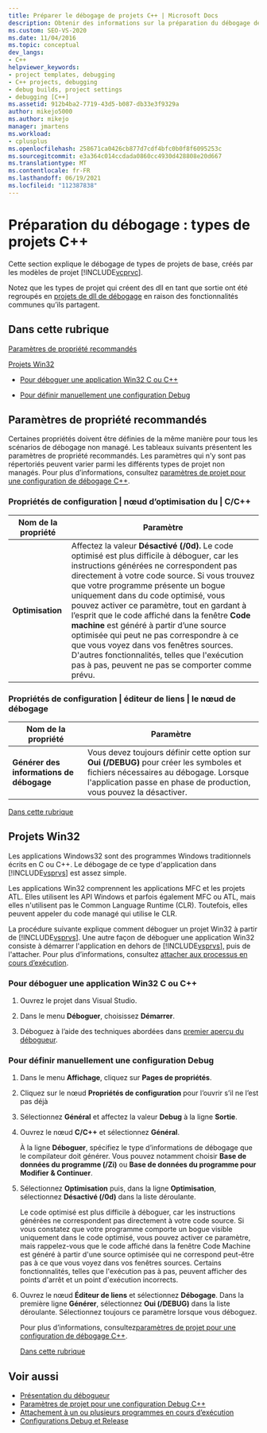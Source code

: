 ```yaml
---
title: Préparer le débogage de projets C++ | Microsoft Docs
description: Obtenir des informations sur la préparation du débogage des types de projet de base créés par les modèles de projet Visual C++ dans Visual Studio.
ms.custom: SEO-VS-2020
ms.date: 11/04/2016
ms.topic: conceptual
dev_langs:
- C++
helpviewer_keywords:
- project templates, debugging
- C++ projects, debugging
- debug builds, project settings
- debugging [C++]
ms.assetid: 912b4ba2-7719-43d5-b087-db33e3f9329a
author: mikejo5000
ms.author: mikejo
manager: jmartens
ms.workload:
- cplusplus
ms.openlocfilehash: 258671ca0426cb877d7cdf4bfc0b0f8f6095253c
ms.sourcegitcommit: e3a364c014ccdada0860cc4930d428808e20d667
ms.translationtype: MT
ms.contentlocale: fr-FR
ms.lasthandoff: 06/19/2021
ms.locfileid: "112387838"
---
```

# <a name="debugging-preparation-c-project-types"></a>Préparation du débogage : types de projets C++
Cette section explique le débogage de types de projets de base, créés par les modèles de projet [!INCLUDE[vcprvc](../code-quality/includes/vcprvc_md.md)].

 Notez que les types de projet qui créent des dll en tant que sortie ont été regroupés en [projets de dll de débogage](../debugger/debugging-dll-projects.md) en raison des fonctionnalités communes qu’ils partagent.

## <a name="in-this-topic"></a><a name="BKMK_In_this_topic"></a> Dans cette rubrique
 [Paramètres de propriété recommandés](#BKMK_Recommended_Property_Settings)

 [Projets Win32](#BKMK_Win32_Projects)

- [Pour déboguer une application Win32 C ou C++](#BKMK_To_debug_a_C_or_C___Win32_application)

- [Pour définir manuellement une configuration Debug](#BKMK_To_manually_set_a_Debug_configuration)

## <a name="recommended-property-settings"></a><a name="BKMK_Recommended_Property_Settings"></a> Paramètres de propriété recommandés
 Certaines propriétés doivent être définies de la même manière pour tous les scénarios de débogage non managé. Les tableaux suivants présentent les paramètres de propriété recommandés. Les paramètres qui n'y sont pas répertoriés peuvent varier parmi les différents types de projet non managés. Pour plus d’informations, consultez [paramètres de projet pour une configuration de débogage C++](../debugger/project-settings-for-a-cpp-debug-configuration.md).

### <a name="configuration-properties-124-cc-124-optimization-node"></a>Propriétés de configuration &#124; nœud d’optimisation du &#124; C/C++

|Nom de la propriété|Paramètre|
|-------------------|-------------|
|**Optimisation**|Affectez la valeur **Désactivé (/0d).** Le code optimisé est plus difficile à déboguer, car les instructions générées ne correspondent pas directement à votre code source. Si vous trouvez que votre programme présente un bogue uniquement dans du code optimisé, vous pouvez activer ce paramètre, tout en gardant à l’esprit que le code affiché dans la fenêtre **Code machine** est généré à partir d’une source optimisée qui peut ne pas correspondre à ce que vous voyez dans vos fenêtres sources. D'autres fonctionnalités, telles que l'exécution pas à pas, peuvent ne pas se comporter comme prévu.|

### <a name="configuration-properties-124-linker-124-debugging-node"></a>Propriétés de configuration &#124; éditeur de liens &#124; le nœud de débogage

|Nom de la propriété|Paramètre|
|-------------------|-------------|
|**Générer des informations de débogage**|Vous devez toujours définir cette option sur **Oui (/DEBUG)** pour créer les symboles et fichiers nécessaires au débogage. Lorsque l'application passe en phase de production, vous pouvez la désactiver.|

 [Dans cette rubrique](../debugger/debugging-preparation-visual-cpp-project-types.md#BKMK_In_this_topic)

## <a name="win32-projects"></a><a name="BKMK_Win32_Projects"></a> Projets Win32
 Les applications Windows32 sont des programmes Windows traditionnels écrits en C ou C++. Le débogage de ce type d'application dans [!INCLUDE[vsprvs](../code-quality/includes/vsprvs_md.md)] est assez simple.

 Les applications Win32 comprennent les applications MFC et les projets ATL. Elles utilisent les API Windows et parfois également MFC ou ATL, mais elles n'utilisent pas le Common Language Runtime (CLR). Toutefois, elles peuvent appeler du code managé qui utilise le CLR.

 La procédure suivante explique comment déboguer un projet Win32 à partir de [!INCLUDE[vsprvs](../code-quality/includes/vsprvs_md.md)]. Une autre façon de déboguer une application Win32 consiste à démarrer l'application en dehors de [!INCLUDE[vsprvs](../code-quality/includes/vsprvs_md.md)], puis de l'attacher. Pour plus d’informations, consultez [attacher aux processus en cours d’exécution](../debugger/attach-to-running-processes-with-the-visual-studio-debugger.md).

### <a name="to-debug-a-c-or-c-win32-application"></a><a name="BKMK_To_debug_a_C_or_C___Win32_application"></a> Pour déboguer une application Win32 C ou C++

1. Ouvrez le projet dans Visual Studio.

2. Dans le menu **Déboguer**, choisissez **Démarrer**.

3. Déboguez à l’aide des techniques abordées dans [premier aperçu du débogueur](../debugger/debugger-feature-tour.md).

### <a name="to-manually-set-a-debug-configuration"></a><a name="BKMK_To_manually_set_a_Debug_configuration"></a> Pour définir manuellement une configuration Debug

1. Dans le menu **Affichage**, cliquez sur **Pages de propriétés**.

2. Cliquez sur le nœud **Propriétés de configuration** pour l’ouvrir s’il ne l’est pas déjà

3. Sélectionnez **Général** et affectez la valeur **Debug** à la ligne **Sortie**.

4. Ouvrez le nœud **C/C++** et sélectionnez **Général**.

    À la ligne **Déboguer**, spécifiez le type d’informations de débogage que le compilateur doit générer. Vous pouvez notamment choisir **Base de données du programme (/Zi)** ou **Base de données du programme pour Modifier & Continuer**.

5. Sélectionnez **Optimisation** puis, dans la ligne **Optimisation**, sélectionnez **Désactivé (/0d)** dans la liste déroulante.

    Le code optimisé est plus difficile à déboguer, car les instructions générées ne correspondent pas directement à votre code source. Si vous constatez que votre programme comporte un bogue visible uniquement dans le code optimisé, vous pouvez activer ce paramètre, mais rappelez-vous que le code affiché dans la fenêtre Code Machine est généré à partir d'une source optimisée qui ne correspond peut-être pas à ce que vous voyez dans vos fenêtres sources. Certains fonctionnalités, telles que l'exécution pas à pas, peuvent afficher des points d'arrêt et un point d'exécution incorrects.

6. Ouvrez le nœud **Éditeur de liens** et sélectionnez **Débogage**. Dans la première ligne **Générer**, sélectionnez **Oui (/DEBUG)** dans la liste déroulante. Sélectionnez toujours ce paramètre lorsque vous déboguez.

   Pour plus d’informations, consultez[paramètres de projet pour une configuration de débogage C++](../debugger/project-settings-for-a-cpp-debug-configuration.md).

   [Dans cette rubrique](../debugger/debugging-preparation-visual-cpp-project-types.md#BKMK_In_this_topic)

## <a name="see-also"></a>Voir aussi
- [Présentation du débogueur](../debugger/debugger-feature-tour.md)
- [Paramètres de projet pour une configuration Debug C++](../debugger/project-settings-for-a-cpp-debug-configuration.md)
- [Attachement à un ou plusieurs programmes en cours d’exécution](../debugger/attach-to-running-processes-with-the-visual-studio-debugger.md)
- [Configurations Debug et Release](../debugger/how-to-set-debug-and-release-configurations.md)